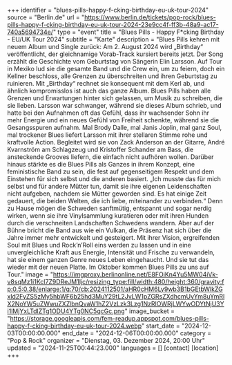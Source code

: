 +++
identifier = "blues-pills-happy-f-cking-birthday-eu-uk-tour-2024"
source = "Berlin.de"
url = "https://www.berlin.de/tickets/pop-rock/blues-pills-happy-f-cking-birthday-eu-uk-tour-2024-23e9cc4f-ff3b-48a9-ac17-740a5694734e/"
type = "event"
title = "Blues Pills - Happy F*cking Birthday - EU/UK Tour 2024"
subtitle = "Karte"
description = "Blues Pills kehren mit neuem Album und Single zurück: Am 2. August 2024 wird „Birthday“ veröffentlicht, der gleichnamige Vorab-Track kursiert bereits jetzt. Der Song erzählt die Geschichte vom Geburtstag von Sängerin Elin Larsson. Auf Tour in Mexiko lud sie die gesamte Band und die Crew ein, um zu feiern, doch ein Kellner beschloss, alle Grenzen zu überschreiten und ihren Geburtstag zu ruinieren. Mit „Birthday“ rechnet sie konsequent mit dem Kerl ab, und ähnlich kompromisslos ist auch das ganze Album. Blues Pills haben alle Grenzen und Erwartungen hinter sich gelassen, um Musik zu schreiben, die sie lieben. Larsson war schwanger, während sie dieses Album schrieb, und hatte bei den Aufnahmen oft das Gefühl, dass ihr wachsender Sohn ihr mehr Energie und ein neues Gefühl von Freiheit schenkte, während sie die Gesangsspuren aufnahm. Mal Brody Dalle, mal Janis Joplin, mal ganz Soul, mal trockener Blues liefert Larsson mit ihrer stellaren Stimme rohe und kraftvolle Action. Begleitet wird sie von Zack Anderson an der Gitarre, André Kvarnström am Schlagzeug und Kristoffer Schander am Bass, die ansteckende Grooves liefern, die einfach nicht aufhören wollen. Darüber hinaus stärkte es die Blues Pills als Ganzes in ihrem Konzept, eine feministische Band zu sein, die fest auf gegenseitigem Respekt und dem Einstehen für sich selbst und die anderen basiert. „Ich musste das für mich selbst und für andere Mütter tun, damit sie ihre eigenen Leidenschaften nicht aufgeben, nachdem sie Mütter geworden sind. Es hat einige Zeit gedauert, die beiden Welten, die ich liebe, miteinander zu verbinden.“ Denn zu Hause mögen die Schweden sanftmütig, entspannt und sogar nerdig wirken, wenn sie ihre Vinylsammlung kuratieren oder mit ihren Hunden durch die verschneiten Landschaften Schwedens wandern. Aber auf der Bühne bricht die Band aus wie ein Vulkan, die Präsenz hat sich über die Jahre immer mehr entwickelt und gesteigert. Mit ihrer Vision, ergreifenden Soul mit Blues und Rock’n’Roll eins werden zu lassen und in eine unvergleichliche Kraft aus Energie, Intensität und Frische zu verwandeln, hat sie einem ganzen Genre neues Leben eingehaucht. Und sie tut das wieder mit der neuen Platte. Im Oktober kommen Blues Pills zu uns auf Tour."
image = "https://imgproxy.berlinonline.net/E8FOiKn4Yu5MW04iVk-v8sqMz1i1Kcl7Z9DReJM1Ijc/resizing_type:fill/width:480/height:360/gravity:fp:0.5:0.38/enlarge:1/q:70/cb:2024112501/aHR0cHM6Ly9wb3B1bGEtbWlkZGxld2FyZS5zMy5hbWF6b25hd3MuY29tL2JvLW1pZGRsZXdhcmUvYm8uYmRlX2NoYW5uZWwuZXZlbnQvaW1hZ2VzLzk3Lzg1NzRlOWRjLWYwODYtNjU3Yi1lMjYxLTdlZTg1ODU4YTg0NC5qcGc.png"
image_bucket = "https://storage.googleapis.com/fem-readup.appspot.com/blues-pills-happy-f-cking-birthday-eu-uk-tour-2024.webp"
start_date = "2024-12-03T00:00:00.000"
end_date = "2024-12-06T00:00:00.000"
category = "Pop & Rock"
organizer = "Dienstag, 03. Dezember 2024, 20:00 Uhr"
updated = "2024-11-25T00:44:23.000"
languages = []
[contact]
[location]
+++